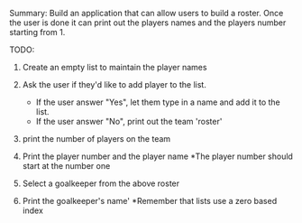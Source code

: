 Summary:
Build an application that can allow users to build a roster. Once the user is done it can print out the 
players names and the players number starting from 1. 

TODO:

1) Create an empty list to maintain the player names

2) Ask the user if they'd like to add player to the list.
    * If the user answer "Yes", let them type in a name and add it to the list.
    * If the user answer "No", print out the team 'roster'

3) print the number of players on the team

4) Print the player number and the player name
    *The player number should start at the number one

5) Select a goalkeeper from the above roster

6) Print the goalkeeper's name'
    *Remember that lists use a zero based index